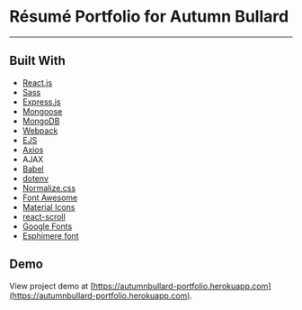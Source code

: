 # Résumé Portfolio for Autumn Bullard

---

## Built With
* [React.js](https://reactjs.org)
* [Sass](http://sass-lang.com)
* [Express.js](https://expressjs.com)
* [Mongoose](https://mongoosejs.com)
* [MongoDB](https://www.mongodb.com)
* [Webpack](https://webpack.js.org)
* [EJS](https://ejs.co)
* [Axios](https://axios-http.com)
* AJAX
* [Babel](https://babeljs.io)
* [dotenv](https://github.com/motdotla/dotenv)
* [Normalize.css](https://necolas.github.io/normalize.css)
* [Font Awesome](https://fontawesome.com)
* [Material Icons](https://fonts.google.com/icons)
* [react-scroll](https://github.com/fisshy/react-scroll)
* [Google Fonts](https://fonts.google.com)
* [Esphimere font](https://www.dafont.com/esphimere.font)

## Demo

View project demo at [https://autumnbullard-portfolio.herokuapp.com](https://autumnbullard-portfolio.herokuapp.com).
